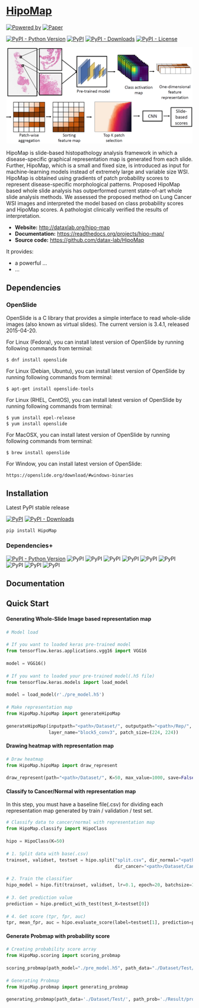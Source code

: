 # <a href="http://dataxlab.org/deep-hipo/index.php">HipoMap</a>

[![Powered by ](https://img.shields.io/badge/Powered%20by-DataX%20Lab-orange.svg?style=flat&colorA=555&colorB=b42b2c)](https://www.dataxlab.org)
[![Paper](https://img.shields.io/badge/DOI-preparation-blue)](https://doi.org/10.1038/s41586-020-2649-2)

[![PyPI - Python Version](https://img.shields.io/pypi/pyversions/HipoMap)](https://pypi.org/project/HipoMap/)
[![PyPI](https://img.shields.io/pypi/v/HipoMap?style=flat&colorB=0679BA)](https://pypi.org/project/HipoMap/)
[![PyPI - Downloads](https://img.shields.io/pypi/dm/HipoMap?label=pypi%20downloads)](https://pypi.org/project/HipoMap/)
[![PyPI - License](https://img.shields.io/pypi/l/HipoMap)](https://pypi.org/project/HipoMap/)

<img alt="HipoMap" src="hipomap.png">

HipoMap is slide-based histopathology analysis framework in which a disease-specific graphical representation map is
generated from each slide. Further, HipoMap, which is a small and fixed size, is introduced as input for
machine-learning models instead of extremely large and variable size WSI. HipoMap is obtained using gradients of patch
probability scores to represent disease-specific morphological patterns. Proposed HipoMap based whole slide analysis has
outperformed current state-of-art whole slide analysis methods. We assessed the proposed method on Lung Cancer WSI
images and interpreted the model based on class probability scores and HipoMap scores. A pathologist clinically verified
the results of interpretation.

- **Website:** http://dataxlab.org/hipo-map
- **Documentation:** https://readthedocs.org/projects/hipo-map/
- **Source code:** https://github.com/datax-lab/HipoMap

It provides:

- a powerful ...
- ...

## Dependencies

### OpenSlide

OpenSlide is a C library that provides a simple interface to read whole-slide images (also known as virtual slides). The
current version is 3.4.1, released 2015-04-20.

For Linux (Fedora), you can install latest version of OpenSlide by running following commands from terminal:

```
$ dnf install openslide
```

For Linux (Debian, Ubuntu), you can install latest version of OpenSlide by running following commands from terminal:

```
$ apt-get install openslide-tools
```

For Linux (RHEL, CentOS), you can install latest version of OpenSlide by running following commands from terminal:

```
$ yum install epel-release
$ yum install openslide
```

For MacOSX, you can install latest version of OpenSlide by running following commands from terminal:

```
$ brew install openslide
```

For Window, you can install latest version of OpenSlide:

```
https://openslide.org/download/#windows-binaries
```

## Installation

Latest PyPI stable release

[![PyPI](https://img.shields.io/pypi/v/HipoMap?style=flat&colorB=0679BA)](https://pypi.org/project/HipoMap/)
[![PyPI - Downloads](https://img.shields.io/pypi/dm/HipoMap?label=pypi%20downloads)](https://pypi.org/project/HipoMap/)

```
pip install HipoMap
```

### Dependencies+

[![PyPI - Python Version](https://img.shields.io/pypi/pyversions/HipoMap)](https://pypi.org/project/HipoMap/)
![PyPI](https://img.shields.io/pypi/v/numpy?label=numpy)
![PyPI](https://img.shields.io/pypi/v/pandas?label=pandas)
![PyPI](https://img.shields.io/badge/tensorflow-1.15%20or%202%2B-blue)
![PyPI](https://img.shields.io/pypi/v/openslide-python?label=openslide-python)
![PyPI](https://img.shields.io/pypi/v/scipy?label=scipy)
![PyPI](https://img.shields.io/pypi/v/scikit-learn?label=scikit-learn)
![PyPI](https://img.shields.io/pypi/v/seaborn?label=seaborn)
![PyPI](https://img.shields.io/pypi/v/matplotlib?label=matplotlib)
![PyPI](https://img.shields.io/pypi/v/opencv-python?label=opencv-python)

## Documentation

## Quick Start

#### Generating Whole-Slide Image based representation map

```python
# Model load

# If you want to loaded keras pre-trained model
from tensorflow.keras.applications.vgg16 import VGG16

model = VGG16()

# If you want to loaded your pre-trained model(.h5 file)
from tensorflow.keras.models import load_model

model = load_model(r'./pre_model.h5')

# Make representation map
from HipoMap.hipoMap import generateHipoMap

generateHipoMap(inputpath="<path>/Dataset/", outputpath="<path>/Rep/", model=model,
                layer_name="block5_conv3", patch_size=(224, 224))
```

#### Drawing heatmap with representation map

```python
# Draw heatmap
from HipoMap.hipoMap import draw_represent

draw_represent(path="<path>/Dataset/", K=50, max_value=1000, save=False)
```

#### Classify to Cancer/Normal with representation map

In this step, you must have a baseline file(.csv) for dividing each representation map generated by train / validation /
test set.

```python
# Classify data to cancer/normal with representation map
from HipoMap.classify import HipoClass

hipo = HipoClass(K=50)

# 1. Split data with base(.csv) 
trainset, validset, testset = hipo.split("split.csv", dir_normal="<path>/Dataset/Normal/",
                                         dir_cancer="<path>/Dataset/Cancer")

# 2. Train the classifier
hipo_model = hipo.fit(trainset, validset, lr=0.1, epoch=20, batchsize=1)

# 3. Get prediction value
prediction = hipo.predict_with_test(test_X=testset[0])

# 4. Get score (tpr, fpr, auc)
tpr, mean_fpr, auc = hipo.evaluate_score(label=testset[1], prediction=prediction)
```

#### Generate Probmap with probability score

```python
# Creating probability score array 
from HipoMap.scoring import scoring_probmap

scoring_probmap(path_model="./pre_model.h5", path_data="./Dataset/Test/", path_save="./Result/prob_test/")

# Generating Probmap
from HipoMap.probmap import generating_probmap

generating_probmap(path_data='./Dataset/Test/', path_prob='./Result/prob_test/', path_save='./Result/probmap')
```
